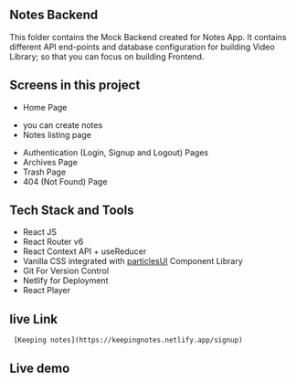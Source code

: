 ## Notes Backend

This folder contains the Mock Backend created for Notes App. It contains different API end-points and database configuration for building Video Library; so that you can focus on building Frontend.

## Screens in this project

- Home Page
 * you can create notes
 * Notes listing page

- Authentication (Login, Signup and Logout) Pages
- Archives Page
- Trash Page
- 404 (Not Found) Page


## Tech Stack and Tools

- React JS
- React Router v6
- React Context API + useReducer
- Vanilla CSS integrated with [particlesUI](https://particlesui-v2.netlify.app/) Component Library
- Git For Version Control
- Netlify for Deployment
- React Player

## live Link

     [Keeping notes](https://keepingnotes.netlify.app/signup)

## Live demo
